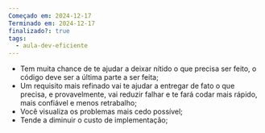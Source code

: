 ```yaml
---
Começado em: 2024-12-17
Terminado em: 2024-12-17
finalizado?: true
tags:
  - aula-dev-eficiente
---
```

- Tem muita chance de te ajudar a deixar nítido o que precisa ser feito, o código deve ser a última parte a ser feita;
- Um requisito mais refinado vai te ajudar a entregar de fato o que precisa, e provavelmente, vai reduzir falhar e te fará codar mais rápido, mais confiável e menos retrabalho;
- Você visualiza os problemas mais cedo possível;
- Tende a diminuir o custo de implementação;
